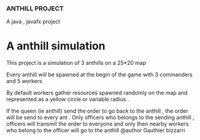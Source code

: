### ANTHILL PROJECT 
A java , javafx project 

# A anthill simulation

This project is a simulation of 3 anthills on a 25*20 map 

Every anthill will be spawned at the begin of the game with 3 commanders and 5 workers


By default workers gather resources spawned randomly on the map and represented as a yellow circle or variable radius . 

If the queen (ie anthill) send the order to go back to the anthill , the order will be send to every ant . Only officers who belongs to the sending anthill , officers will transmit the order to everyone and only then nearby workers who belong to the officer will go to the anthill
@author Gauthier bizzarri 
